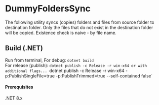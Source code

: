 # DummyFoldersSync
The following utility syncs (copies) folders and files from source folder to destination folder.
Only the files that do not exist in the destination folder will be copied. Existence check is naive - by file name.

## Build (.NET)
Run from terminal,
For debug:
`dotnet build`  
For release (publish):
`dotnet publish -c Release -r win-x64
or with additional flags...
`dotnet publish -c Release -r win-x64 -p:PublishSingleFile=true -p:PublishTrimmed=true --self-contained false`

#### Prerequisites
.NET 8.x
